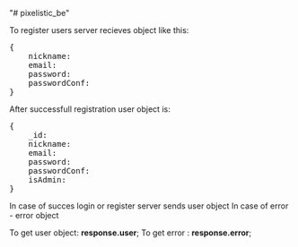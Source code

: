 "# pixelistic_be" 

To register users server recieves object like this: 
<pre>{
	nickname: 
	email:
	password:
	passwordConf:
}
</pre>
After successfull registration user object is:  
<pre>{
	_id:
	nickname: 
	email:
	password:
	passwordConf:
	isAdmin:
}
</pre>

In case of succes login or register server sends user object
In case of error - error object

To get user object: <strong>response.user</strong>;
To get error : <strong>response.error</strong>;

